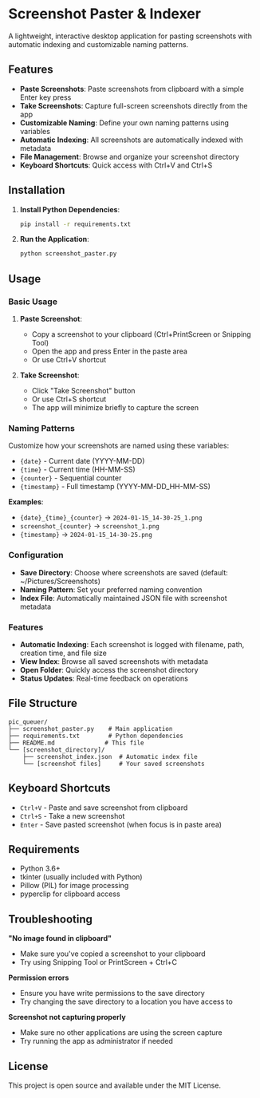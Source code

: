 # Screenshot Paster & Indexer

A lightweight, interactive desktop application for pasting screenshots with automatic indexing and customizable naming patterns.

## Features

- **Paste Screenshots**: Paste screenshots from clipboard with a simple Enter key press
- **Take Screenshots**: Capture full-screen screenshots directly from the app
- **Customizable Naming**: Define your own naming patterns using variables
- **Automatic Indexing**: All screenshots are automatically indexed with metadata
- **File Management**: Browse and organize your screenshot directory
- **Keyboard Shortcuts**: Quick access with Ctrl+V and Ctrl+S

## Installation

1. **Install Python Dependencies**:
   ```bash
   pip install -r requirements.txt
   ```

2. **Run the Application**:
   ```bash
   python screenshot_paster.py
   ```

## Usage

### Basic Usage

1. **Paste Screenshot**:
   - Copy a screenshot to your clipboard (Ctrl+PrintScreen or Snipping Tool)
   - Open the app and press Enter in the paste area
   - Or use Ctrl+V shortcut

2. **Take Screenshot**:
   - Click "Take Screenshot" button
   - Or use Ctrl+S shortcut
   - The app will minimize briefly to capture the screen

### Naming Patterns

Customize how your screenshots are named using these variables:

- `{date}` - Current date (YYYY-MM-DD)
- `{time}` - Current time (HH-MM-SS)
- `{counter}` - Sequential counter
- `{timestamp}` - Full timestamp (YYYY-MM-DD_HH-MM-SS)

**Examples**:
- `{date}_{time}_{counter}` → `2024-01-15_14-30-25_1.png`
- `screenshot_{counter}` → `screenshot_1.png`
- `{timestamp}` → `2024-01-15_14-30-25.png`

### Configuration

- **Save Directory**: Choose where screenshots are saved (default: ~/Pictures/Screenshots)
- **Naming Pattern**: Set your preferred naming convention
- **Index File**: Automatically maintained JSON file with screenshot metadata

### Features

- **Automatic Indexing**: Each screenshot is logged with filename, path, creation time, and file size
- **View Index**: Browse all saved screenshots with metadata
- **Open Folder**: Quickly access the screenshot directory
- **Status Updates**: Real-time feedback on operations

## File Structure

```
pic_queuer/
├── screenshot_paster.py    # Main application
├── requirements.txt        # Python dependencies
├── README.md              # This file
└── [screenshot_directory]/
    ├── screenshot_index.json  # Automatic index file
    └── [screenshot files]     # Your saved screenshots
```

## Keyboard Shortcuts

- `Ctrl+V` - Paste and save screenshot from clipboard
- `Ctrl+S` - Take a new screenshot
- `Enter` - Save pasted screenshot (when focus is in paste area)

## Requirements

- Python 3.6+
- tkinter (usually included with Python)
- Pillow (PIL) for image processing
- pyperclip for clipboard access

## Troubleshooting

**"No image found in clipboard"**
- Make sure you've copied a screenshot to your clipboard
- Try using Snipping Tool or PrintScreen + Ctrl+C

**Permission errors**
- Ensure you have write permissions to the save directory
- Try changing the save directory to a location you have access to

**Screenshot not capturing properly**
- Make sure no other applications are using the screen capture
- Try running the app as administrator if needed

## License

This project is open source and available under the MIT License. 